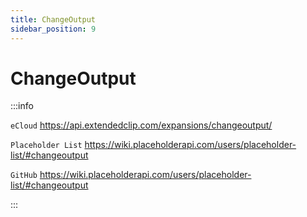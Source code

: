 ```yaml
---
title: ChangeOutput
sidebar_position: 9
---
```


# ChangeOutput

:::info

`eCloud` https://api.extendedclip.com/expansions/changeoutput/

`Placeholder List` https://wiki.placeholderapi.com/users/placeholder-list/#changeoutput

`GitHub` https://wiki.placeholderapi.com/users/placeholder-list/#changeoutput

:::
